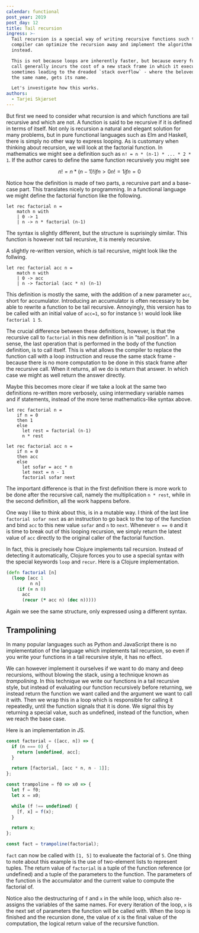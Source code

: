 ```yaml
---
calendar: functional
post_year: 2019
post_day: 12
title: Tail recursion
ingress: >-
  Tail recursion is a special way of writing recursive functions such that a
  compiler can optimize the recursion away and implement the algorithm as a loop
  instead.

  This is not because loops are inherently faster, but because every function
  call generally incurs the cost of a new stack frame in which it executes,
  sometimes leading to the dreaded `stack overflow` - where the beloved site of
  the same name, gets its name.

  Let's investigate how this works.
authors:
  - Tarjei Skjærset
---
```

But first we need to consider what recursion is and which functions are tail recursive and which are not.
A function is said to be recursive if it is defined in terms of itself.
Not only is recursion a natural and elegant solution for many problems, but in pure functional languages such as Elm and Haskell, there is simply no other way to express looping.
As is customary when thinking about recursion, we will look at the factorial function.
In mathematics we might see a definition such as `n! = n * (n-1) * ... * 2 * 1`.
If the author cares to define the same function recursively you might see

```math
n! = n * (n-1)!    if n > 0
n! = 1             if n = 0
```

Notice how the definition is made of two parts, a recursive part and a base-case part.
This translates nicely to programming.
In a functional language we might define the factorial function like the following.

```F#
let rec factorial n =
    match n with
    | 0 -> 1
    | n -> n * factorial (n-1)
```

The syntax is slightly different, but the structure is suprisingly similar.
This function is however not tail recursive, it is merely recursive.

A slightly re-written version, which _is_ tail recursive, might look like the follwing.

```F#
let rec factorial acc n =
    match n with
    | 0 -> acc
    | n -> factorial (acc * n) (n-1)
```

This definition is mostly the same, with the addition of a new parameter `acc`, short for accumulator.
Introducing an accumulator is often necessary to be able to rewrite a function to be tail recursive.
Annoyingly, this version has to be called with an initial value of `acc=1`, so for instance `5!` would look like `factorial 1 5`.

The crucial difference between these definitions, however, is that the recursive call to `factorial` in this new definition is in "tail position".
In a sense, the last operation that is performed in the body of the function definition, is to call itself.
This is what allows the compiler to replace the function call with a loop instruction and reuse the same stack frame - because there is no more computation to be done in this stack frame after the recursive call.
When it returns, all we do is return that answer.
In which case we might as well return the answer directly.

Maybe this becomes more clear if we take a look at the same two definitions re-written more verbosely, using intermediary variable names and if statements, instead of the more terse mathematics-like syntax above.

```F#
let rec factorial n =
    if n = 0
    then 1
    else
      let rest = factorial (n-1)
      n * rest
```

```F#
let rec factorial acc n =
    if n = 0
    then acc
    else
      let sofar = acc * n
      let next = n - 1
      factorial sofar next
```

The important difference is that in the first definition there is more work to be done after the recursive call, namely the multiplication `n * rest`, while in the second definition, all the work happens before.

One way I like to think about this, is in a mutable way. I think of the last line `factorial sofar next` as an instruction to go back to the top of the function and bind `acc` to this new value `sofar` and `n` to `next`.
Whenever `n == 0` and it is time to break out of this looping recursion, we simply return the latest value of `acc` directly to the original caller of the factorial function.

In fact, this is precisely how Clojure implements tail recursion.
Instead of detecting it automatically, Clojure forces you to use a special syntax with the special keywords `loop` and `recur`.
Here is a Clojure implementation.

```clojure
(defn factorial [n]
  (loop [acc 1
         n n]
    (if (= n 0)
      acc
      (recur (* acc n) (dec n)))))
```

Again we see the same structure, only expressed using a different syntax.

## Trampolining

In many popular languages such as Python and JavaScript there is no implementation of the language which implements tail recursion, so even if you write your functions in a tail recursive style, it has no effect.

We can however implement it ourselves if we want to do many and deep recursions, without blowing the stack, using a technique known as _trampolining_.
In this technique we write our functions in a tail recursive style, but instead of evaluating our function recursively before returning, we instead return the function we want called and the argument we want to call it with.
Then we wrap this in a loop which is responsible for calling it repeatedly, until the function signals that it is done.
We signal this by returning a special value, such as undefined, instead of the function, when we reach the base case.

Here is an implementation in JS.

```js
const factorial = ([acc, n]) => {
  if (n === 0) {
    return [undefined, acc];
  }

  return [factorial, [acc * n, n - 1]];
};

const trampoline = f0 => x0 => {
  let f = f0;
  let x = x0;

  while (f !== undefined) {
    [f, x] = f(x);
  }

  return x;
};

const fact = trampoline(factorial);
```

`fact` can now be called with `[1, 5]` to evalueate the factorial of `5`.
One thing to note about this example is the use of two-element lists to represent tuples.
The return value of `factorial` is a tuple of the function reference (or undefined) and a tuple of the parameters to the function.
The parameters of the function is the accumulator and the current value to compute the factorial of.

Notice also the destructuring of `f` and `x` in the while loop, which also re-assigns the variables of the same names.
For every iteration of the loop, `x` is the next set of parameters the function will be called with.
When the loop is finished and the recursion done, the value of x is the final value of the computation,
the logical return value of the recursive function.
